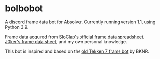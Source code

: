 # bolbobot
A discord frame data bot for Absolver.
Currently running version 1.1, using Python 3.9.

Frame data acquired from [SloClap's official frame data spreadsheet](https://docs.google.com/spreadsheets/d/137K5enErK3GuWo9dLuOe7m4teMnJuutmK8wtAZx7sW0/edit#gid=702127089), [J0ker's frame data sheet](https://drive.google.com/file/d/1XkZQ5s955sMQFkMig2lGBEh6R2JJNg9P/view), and my own personal knowledge.

This bot is inspired and based on the [old Tekken 7 frame bot](https://github.com/BKNR/mokujin) by BKNR.
